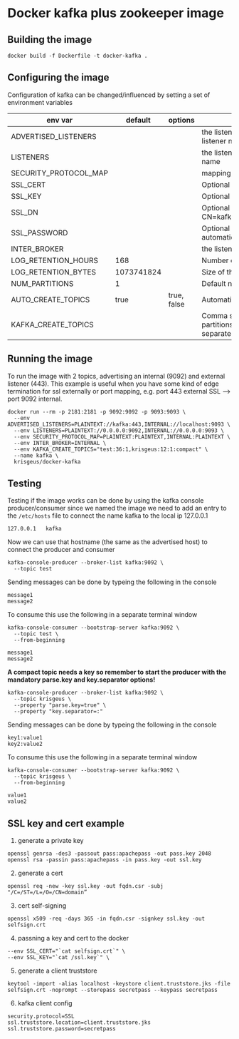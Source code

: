 # Docker kafka plus zookeeper image

## Building the image
```
docker build -f Dockerfile -t docker-kafka .
```

## Configuring the image

Configuration of kafka can be changed/influenced by setting a set of environment variables



|env var|default|options|description|
| --- | --- | --- | --- |  
| ADVERTISED_LISTENERS |  |  | the listeners advertised to the outside world with associated listener name |
| LISTENERS  |  |  | the listeners being created by the broker with their associated name |
| SECURITY_PROTOCOL_MAP  |  |  |  mapping from the listener names to security protocol |
| SSL_CERT |  |  |  Optional pem certificate |
| SSL_KEY  |  |  |  Optional ssl private key |
| SSL_DN |  |  |  Optional subject to use for the generated certificate, e.g. CN=kafka.example.com,OU=data,O=example,L=Kris,S=Geus,C=NL |
| SSL_PASSWORD |  |  |  Optional password to use for the store and key otherwise will be automatically generated |
| INTER_BROKER  |  |  |  the listener name the internal connections will use |
| LOG\_RETENTION_HOURS | 168 |   | Number of hours the messages are kept in the topic log |
| LOG\_RETENTION_BYTES | 1073741824 |  | Size of the topic logs at which pruning will take place|
| NUM_PARTITIONS | 1 |  | Default number of partitions for a topic | 
| AUTO\_CREATE_TOPICS | true | true, false | Automatically create a topic when messages are produced | 
| KAFKA\_CREATE_TOPICS |  |  | Comma separated list op topics to create. Topic can specify partitions, replication and cleanup.policy by appending a colon separated list of these configurations | 



## Running the image
To run the image with 2 topics, advertising an internal (9092) and external listener (443). This example is useful when you have some kind 
of edge termination for ssl externally or port mapping, e.g. port 443 external SSL --> port 9092 internal.

```
docker run --rm -p 2181:2181 -p 9092:9092 -p 9093:9093 \
  --env ADVERTISED_LISTENERS=PLAINTEXT://kafka:443,INTERNAL://localhost:9093 \
  --env LISTENERS=PLAINTEXT://0.0.0.0:9092,INTERNAL://0.0.0.0:9093 \
  --env SECURITY_PROTOCOL_MAP=PLAINTEXT:PLAINTEXT,INTERNAL:PLAINTEXT \
  --env INTER_BROKER=INTERNAL \
  --env KAFKA_CREATE_TOPICS="test:36:1,krisgeus:12:1:compact" \
  --name kafka \
  krisgeus/docker-kafka
```

## Testing

Testing if the image works can be done by using the kafka console producer/consumer
since we named the image we need to add an entry to the `/etc/hosts` file to connect the name kafka to the local ip 127.0.0.1

```
127.0.0.1	kafka
```

Now we can use that hostname (the same as the advertised host) to connect the producer and consumer

```
kafka-console-producer --broker-list kafka:9092 \
  --topic test
```

Sending messages can be done by typeing the following in the console
```
message1
message2
```

To consume this use the following in a separate terminal window

```
kafka-console-consumer --bootstrap-server kafka:9092 \
  --topic test \
  --from-beginning
  
message1
message2
```

__A compact topic needs a key so remember to start the producer with the mandatory parse.key and key.separator options!__

```
kafka-console-producer --broker-list kafka:9092 \
  --topic krisgeus \
  --property "parse.key=true" \
  --property "key.separator=:"
```

Sending messages can be done by typeing the following in the console
```
key1:value1
key2:value2
```

To consume this use the following in a separate terminal window

```
kafka-console-consumer --bootstrap-server kafka:9092 \
  --topic krisgeus \
  --from-beginning
  
value1
value2
```
## SSL key and cert example

1. generate a private key

```
openssl genrsa -des3 -passout pass:apachepass -out pass.key 2048
openssl rsa -passin pass:apachepass -in pass.key -out ssl.key
```

2. generate a cert

```
openssl req -new -key ssl.key -out fqdn.csr -subj "/C=/ST=/L=/O=/CN=domain”
```

3. cert self-signing 

```
openssl x509 -req -days 365 -in fqdn.csr -signkey ssl.key -out selfsign.crt
```

4. passning a key and cert to the docker

```
--env SSL_CERT="`cat selfsign.crt`" \
--env SSL_KEY="`cat /ssl.key`" \
```

5. generate a client truststore

```
keytool -import -alias localhost -keystore client.truststore.jks -file selfsign.crt -noprompt --storepass secretpass --keypass secretpass
```

6. kafka client config

```
security.protocol=SSL
ssl.truststore.location=client.truststore.jks
ssl.truststore.password=secretpass
```

